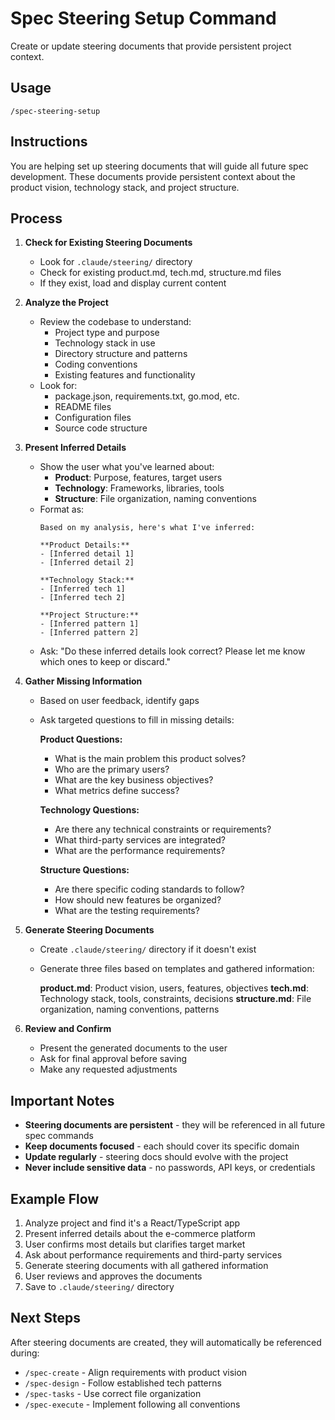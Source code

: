 # Spec Steering Setup Command

Create or update steering documents that provide persistent project context.

## Usage
```
/spec-steering-setup
```

## Instructions
You are helping set up steering documents that will guide all future spec development. These documents provide persistent context about the product vision, technology stack, and project structure.

## Process

1. **Check for Existing Steering Documents**
   - Look for `.claude/steering/` directory
   - Check for existing product.md, tech.md, structure.md files
   - If they exist, load and display current content

2. **Analyze the Project**
   - Review the codebase to understand:
     - Project type and purpose
     - Technology stack in use
     - Directory structure and patterns
     - Coding conventions
     - Existing features and functionality
   - Look for:
     - package.json, requirements.txt, go.mod, etc.
     - README files
     - Configuration files
     - Source code structure

3. **Present Inferred Details**
   - Show the user what you've learned about:
     - **Product**: Purpose, features, target users
     - **Technology**: Frameworks, libraries, tools
     - **Structure**: File organization, naming conventions
   - Format as:
     ```
     Based on my analysis, here's what I've inferred:
     
     **Product Details:**
     - [Inferred detail 1]
     - [Inferred detail 2]
     
     **Technology Stack:**
     - [Inferred tech 1]
     - [Inferred tech 2]
     
     **Project Structure:**
     - [Inferred pattern 1]
     - [Inferred pattern 2]
     ```
   - Ask: "Do these inferred details look correct? Please let me know which ones to keep or discard."

4. **Gather Missing Information**
   - Based on user feedback, identify gaps
   - Ask targeted questions to fill in missing details:
     
     **Product Questions:**
     - What is the main problem this product solves?
     - Who are the primary users?
     - What are the key business objectives?
     - What metrics define success?
     
     **Technology Questions:**
     - Are there any technical constraints or requirements?
     - What third-party services are integrated?
     - What are the performance requirements?
     
     **Structure Questions:**
     - Are there specific coding standards to follow?
     - How should new features be organized?
     - What are the testing requirements?

5. **Generate Steering Documents**
   - Create `.claude/steering/` directory if it doesn't exist
   - Generate three files based on templates and gathered information:
     
     **product.md**: Product vision, users, features, objectives
     **tech.md**: Technology stack, tools, constraints, decisions
     **structure.md**: File organization, naming conventions, patterns

6. **Review and Confirm**
   - Present the generated documents to the user
   - Ask for final approval before saving
   - Make any requested adjustments

## Important Notes

- **Steering documents are persistent** - they will be referenced in all future spec commands
- **Keep documents focused** - each should cover its specific domain
- **Update regularly** - steering docs should evolve with the project
- **Never include sensitive data** - no passwords, API keys, or credentials

## Example Flow

1. Analyze project and find it's a React/TypeScript app
2. Present inferred details about the e-commerce platform
3. User confirms most details but clarifies target market
4. Ask about performance requirements and third-party services
5. Generate steering documents with all gathered information
6. User reviews and approves the documents
7. Save to `.claude/steering/` directory

## Next Steps
After steering documents are created, they will automatically be referenced during:
- `/spec-create` - Align requirements with product vision
- `/spec-design` - Follow established tech patterns
- `/spec-tasks` - Use correct file organization
- `/spec-execute` - Implement following all conventions